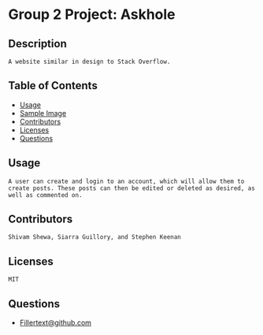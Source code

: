 # Group 2 Project: Askhole

  ## Description
    A website similar in design to Stack Overflow. 

  ## Table of Contents
  * [Usage](#Usage)
  * [Sample Image](#Image)
  * [Contributors](#Contribution)
  * [Licenses](#Licenses)
  * [Questions](#Questions)

  ## Usage
    A user can create and login to an account, which will allow them to create posts. These posts can then be edited or deleted as desired, as well as commented on.

  ## Contributors
    Shivam Shewa, Siarra Guillory, and Stephen Keenan

  ## Licenses
    MIT

  ## Questions
  * Fillertext@github.com